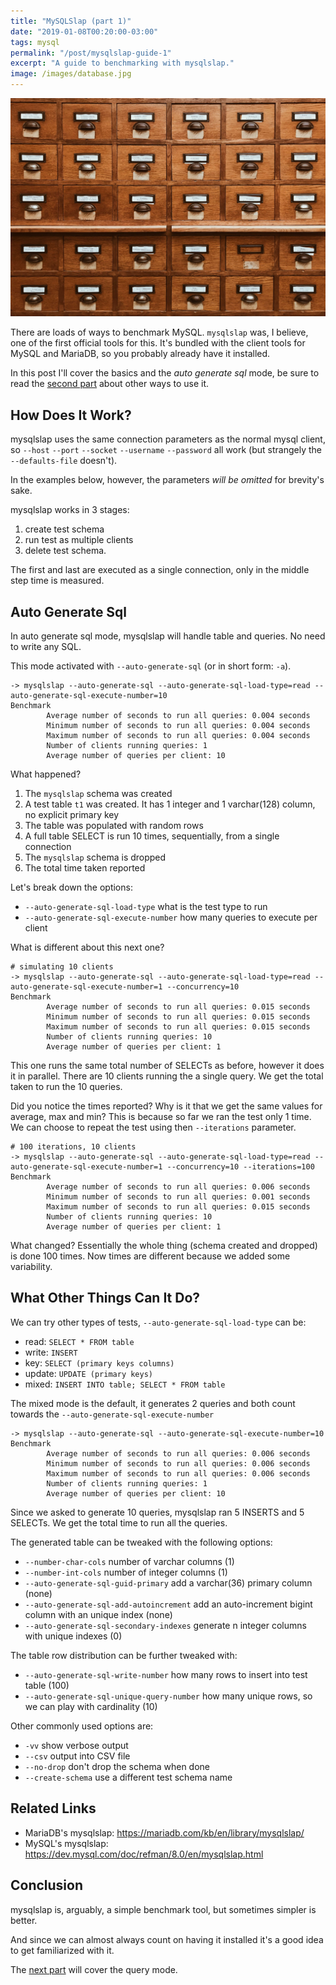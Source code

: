```yaml
---
title: "MySQLSlap (part 1)"
date: "2019-01-08T00:20:00-03:00"
tags: mysql
permalink: "/post/mysqlslap-guide-1"
excerpt: "A guide to benchmarking with mysqlslap."
image: /images/database.jpg
---
```


![](/images/database.jpg)

There are loads of ways to benchmark MySQL. `mysqlslap` was, I believe, one of the first official tools for this. It's bundled with the client tools for MySQL and MariaDB,
so you probably already have it installed.

In this post I'll cover the basics and the _auto generate sql_ mode, be sure to read the [second part](./mysqlslap-guide-2) about other ways to use it.


## How Does It Work?

mysqlslap uses the same connection parameters as the normal mysql client, so `--host` `--port` `--socket` `--username` `--password` all work
 (but strangely the `--defaults-file` doesn't).

In the examples below, however, the parameters _will be omitted_ for brevity's sake.

mysqlslap works in 3 stages:

1.  create test schema
2.  run test as multiple clients
3.  delete test schema.

The first and last are executed as a single connection, only in the middle step time is measured.


## Auto Generate Sql

In auto generate sql mode, mysqlslap will handle table and queries. No need to write any SQL.

This mode activated with `--auto-generate-sql` (or in short form: `-a`).

```nil
-> mysqlslap --auto-generate-sql --auto-generate-sql-load-type=read --auto-generate-sql-execute-number=10
Benchmark
        Average number of seconds to run all queries: 0.004 seconds
        Minimum number of seconds to run all queries: 0.004 seconds
        Maximum number of seconds to run all queries: 0.004 seconds
        Number of clients running queries: 1
        Average number of queries per client: 10
```

What happened?

1.  The `mysqlslap` schema was created
2.  A test table `t1` was created. It has 1 integer and 1 varchar(128) column, no explicit primary key
3.  The table was populated with random rows
4.  A full table SELECT is run 10 times, sequentially, from a single connection
5.  The `mysqlslap` schema is dropped
6.  The total time taken reported

Let's break down the options:

-   `--auto-generate-sql-load-type` what is the test type to run
-   `--auto-generate-sql-execute-number` how many queries to execute per client

What is different about this next one?

```nil
# simulating 10 clients
-> mysqlslap --auto-generate-sql --auto-generate-sql-load-type=read --auto-generate-sql-execute-number=1 --concurrency=10
Benchmark
        Average number of seconds to run all queries: 0.015 seconds
        Minimum number of seconds to run all queries: 0.015 seconds
        Maximum number of seconds to run all queries: 0.015 seconds
        Number of clients running queries: 10
        Average number of queries per client: 1
```

This one runs the same total number of SELECTs as before, however it does it in parallel.
There are 10 clients running the a single query. We get the total taken to run the 10 queries.

Did you notice the times reported? Why is it that we get the same values for average, max and min?
This is because so far we ran the test only 1 time. We can choose to repeat the test using then `--iterations` parameter.

```nil
# 100 iterations, 10 clients
-> mysqlslap --auto-generate-sql --auto-generate-sql-load-type=read --auto-generate-sql-execute-number=1 --concurrency=10 --iterations=100
Benchmark
        Average number of seconds to run all queries: 0.006 seconds
        Minimum number of seconds to run all queries: 0.001 seconds
        Maximum number of seconds to run all queries: 0.015 seconds
        Number of clients running queries: 10
        Average number of queries per client: 1
```

What changed?
Essentially the whole thing (schema created and dropped) is done 100 times.
Now times are different because we added some variability.


## What Other Things Can It Do?

We can try other types of tests, `--auto-generate-sql-load-type` can be:

-   read: `SELECT * FROM table`
-   write: `INSERT`
-   key: `SELECT (primary keys columns)`
-   update: `UPDATE (primary keys)`
-   mixed: `INSERT INTO table; SELECT * FROM table`

The mixed mode is the default, it generates 2 queries and both count towards the `--auto-generate-sql-execute-number`

```nil
-> mysqlslap --auto-generate-sql --auto-generate-sql-execute-number=10
Benchmark
        Average number of seconds to run all queries: 0.006 seconds
        Minimum number of seconds to run all queries: 0.006 seconds
        Maximum number of seconds to run all queries: 0.006 seconds
        Number of clients running queries: 1
        Average number of queries per client: 10
```

Since we asked to generate 10 queries, mysqlslap ran 5 INSERTS and 5 SELECTs. We get the total time to run all the queries.

The generated table can be tweaked with the following options:

-   `--number-char-cols` number of varchar columns (1)
-   `--number-int-cols` number of integer columns (1)
-   `--auto-generate-sql-guid-primary` add a varchar(36) primary column (none)
-   `--auto-generate-sql-add-autoincrement` add an auto-increment bigint column with an unique index (none)
-   `--auto-generate-sql-secondary-indexes` generate n integer columns with unique indexes (0)

The table row distribution can be further tweaked with:

-   `--auto-generate-sql-write-number` how many rows to insert into test table (100)
-   `--auto-generate-sql-unique-query-number` how many unique rows, so we can play with cardinality (10)

Other commonly used options are:

-   `-vv` show verbose output
-   `--csv` output into CSV file
-   `--no-drop` don't drop the schema when done
-   `--create-schema` use a different test schema name


## Related Links 

-   MariaDB's mysqlslap: <https://mariadb.com/kb/en/library/mysqlslap/>
-   MySQL's mysqlslap: <https://dev.mysql.com/doc/refman/8.0/en/mysqlslap.html>


## Conclusion

mysqlslap is, arguably, a simple benchmark tool, but sometimes simpler is better.

And since we can almost always count on having it installed it's a good idea to get familiarized with it.

The [next part](./mysqlslap-guide-2) will cover the query mode.
